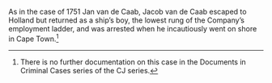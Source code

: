 As in the case of 1751 Jan van de Caab, Jacob van de Caab escaped to Holland but returned as a ship’s boy, the lowest rung of the Company’s employment ladder, and was arrested when he incautiously went on shore in Cape Town.[^1]

[^1]: There is no further documentation on this case in the Documents in Criminal Cases series of the CJ series.